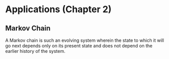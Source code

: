 # Applications (Chapter 2)

## Markov Chain

A Markov chain is such an evolving system wherein the state to which it will go next depends only on its present state and does not depend on the earlier history of the system.
